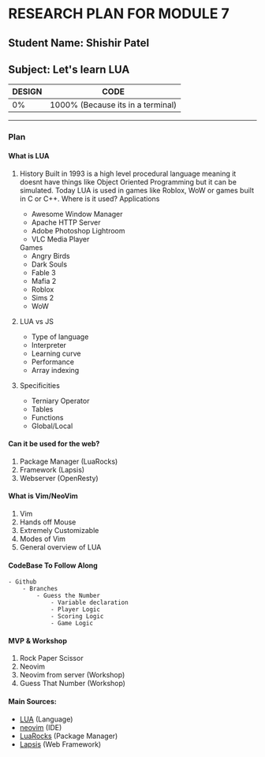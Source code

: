 # RESEARCH PLAN FOR MODULE 7

## Student Name: **Shishir Patel**

## Subject: **Let's learn LUA**


| **DESIGN**   | ****CODE****    |
|--------------- | --------------- |
| 0%   | 1000% (Because its in a terminal)   |

---
### Plan
#### What is LUA
 1. History
 Built in 1993 is a high level procedural language meaning it doesnt have things like Object Oriented Programming but it can be simulated.  Today LUA is used in games like Roblox, WoW or games built in C or C++.
    Where is it used?
        Applications
        <ul><li>Awesome Window Manager</li>
        <li>Apache HTTP Server</li>
        <li>Adobe Photoshop Lightroom</li>
        <li>VLC Media Player</li></ul>
        Games
        <ul><li>Angry Birds</li>
        <li>Dark Souls</li>
        <li>Fable 3</li>
        <li>Mafia 2</li>
        <li>Roblox</li>
        <li>Sims 2</li>
        <li>WoW</li></ul>
 
 2. LUA vs JS
     <ul><li>Type of language</li>
     <li>Interpreter</li>
     <li>Learning curve</li>
     <li>Performance</li>
     <li>Array indexing</li></ul>
 3. Specificities
        <ul><li>Terniary Operator</li>
        <li>Tables</li>
        <li>Functions</li>
         <li>Global/Local</li></ul>

#### Can it be used for the web?
 1. Package Manager (LuaRocks)
 2. Framework (Lapsis)
 3. Webserver (OpenResty)

#### What is Vim/NeoVim
 1. Vim
 2. Hands off Mouse
 3. Extremely Customizable
 4. Modes of Vim
 5. General overview of LUA

#### CodeBase To Follow Along
    - Github
        - Branches
            - Guess the Number
                - Variable declaration
                - Player Logic
                - Scoring Logic
                - Game Logic


#### MVP & Workshop
 1. Rock Paper Scissor
 2. Neovim
 3. Neovim from server (Workshop)
 4. Guess That Number (Workshop)
 

#### Main Sources:
- [LUA](https://lua.org) (Language)
- [neovim](https://neovim.io) (IDE)
- [LuaRocks](https://luarocks.org) (Package Manager)
- [Lapsis](https://leafo.net/lapis/) (Web Framework)

